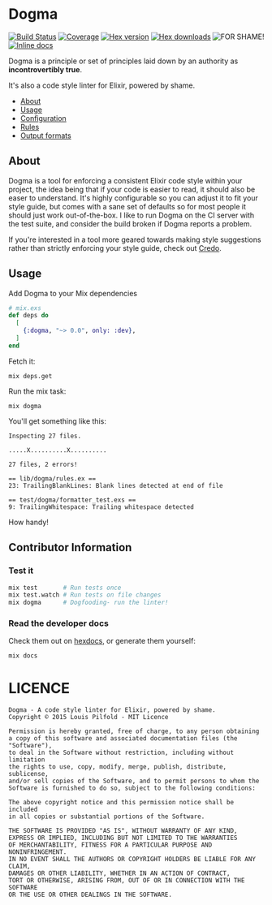 Dogma
=====

<img src="https://raw.github.com/lpil/dogma/master/docs/for-shame.png" alt="FOR SHAME!" title="SHAME" align="right"/>

[![Build Status](https://travis-ci.org/lpil/dogma.svg?branch=master)](https://travis-ci.org/lpil/dogma)
[![Coverage](https://coveralls.io/repos/lpil/dogma/badge.svg)](https://coveralls.io/r/lpil/dogma)
[![Hex version](https://img.shields.io/hexpm/v/dogma.svg "Hex version")](https://hex.pm/packages/dogma)
[![Hex downloads](https://img.shields.io/hexpm/dt/dogma.svg "Hex downloads")](https://hex.pm/packages/dogma)
[![Inline docs](https://inch-ci.org/github/lpil/dogma.svg?branch=master&style=flat)](http://inch-ci.org/github/lpil/dogma)


Dogma is a principle or set of principles laid down by an authority as
**incontrovertibly true**.

It's also a code style linter for Elixir, powered by shame.

* [About](#about)
* [Usage](#usage)
* [Configuration][config-doc]
* [Rules][rules-doc]
* [Output formats][reporters-doc]

[config-doc]: https://github.com/lpil/dogma/blob/master/docs/configuration.md
[rules-doc]: https://github.com/lpil/dogma/blob/master/docs/rules.md
[reporters-doc]: https://github.com/lpil/dogma/blob/master/docs/reporters.md


## About

Dogma is a tool for enforcing a consistent Elixir code style within your
project, the idea being that if your code is easier to read, it should also be
easer to understand. It's highly configurable so you can adjust it to fit your
style guide, but comes with a sane set of defaults so for most people it
should just work out-of-the-box. I like to run Dogma on the CI server with
the test suite, and consider the build broken if Dogma reports a problem.

If you're interested in a tool more geared towards making style suggestions
rather than strictly enforcing your style guide, check out
[Credo](https://github.com/rrrene/credo).


## Usage

Add Dogma to your Mix dependencies

```elixir
# mix.exs
def deps do
  [
    {:dogma, "~> 0.0", only: :dev},
  ]
end
```

Fetch it:

```
mix deps.get
```

Run the mix task:

```
mix dogma
```

You'll get something like this:

```
Inspecting 27 files.

.....X..........X..........

27 files, 2 errors!

== lib/dogma/rules.ex ==
23: TrailingBlankLines: Blank lines detected at end of file

== test/dogma/formatter_test.exs ==
9: TrailingWhitespace: Trailing whitespace detected
```

How handy!


## Contributor Information

### Test it

```sh
mix test       # Run tests once
mix test.watch # Run tests on file changes
mix dogma      # Dogfooding- run the linter!
```


### Read the developer docs

Check them out on [hexdocs][hexdocs-dogma], or generate them yourself:

[hexdocs-dogma]: http://hexdocs.pm/dogma/extra-api-reference.html

```sh
mix docs
```


# LICENCE

```
Dogma - A code style linter for Elixir, powered by shame.
Copyright © 2015 Louis Pilfold - MIT Licence

Permission is hereby granted, free of charge, to any person obtaining
a copy of this software and associated documentation files (the "Software"),
to deal in the Software without restriction, including without limitation
the rights to use, copy, modify, merge, publish, distribute, sublicense,
and/or sell copies of the Software, and to permit persons to whom the
Software is furnished to do so, subject to the following conditions:

The above copyright notice and this permission notice shall be included
in all copies or substantial portions of the Software.

THE SOFTWARE IS PROVIDED "AS IS", WITHOUT WARRANTY OF ANY KIND,
EXPRESS OR IMPLIED, INCLUDING BUT NOT LIMITED TO THE WARRANTIES
OF MERCHANTABILITY, FITNESS FOR A PARTICULAR PURPOSE AND NONINFRINGEMENT.
IN NO EVENT SHALL THE AUTHORS OR COPYRIGHT HOLDERS BE LIABLE FOR ANY CLAIM,
DAMAGES OR OTHER LIABILITY, WHETHER IN AN ACTION OF CONTRACT,
TORT OR OTHERWISE, ARISING FROM, OUT OF OR IN CONNECTION WITH THE SOFTWARE
OR THE USE OR OTHER DEALINGS IN THE SOFTWARE.
```
